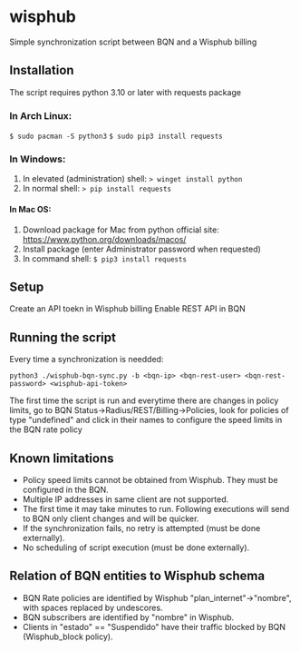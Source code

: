 # wisphub
Simple synchronization script between BQN and a Wisphub billing

## Installation

The script requires python 3.10 or later with requests package

### In Arch Linux:
`$ sudo pacman -S python3`
`$ sudo pip3 install requests`

### In Windows:
1. In elevated (administration) shell:
`> winget install python`
2. In normal shell:
`> pip install requests`

#### In Mac OS:
1. Download package for Mac from python official site:
https://www.python.org/downloads/macos/
2. Install package (enter Administrator password when requested)
3. In command shell:
`$ pip3 install requests`

## Setup

Create an API toekn in Wisphub billing
Enable REST API in BQN

## Running the script

Every time a synchronization is needded:

`python3 ./wisphub-bqn-sync.py -b <bqn-ip> <bqn-rest-user> <bqn-rest-password> <wisphub-api-token>`

The first time the script is run and everytime there are changes in policy limits, go to BQN Status->Radius/REST/Billing->Policies, look for policies of type "undefined" and click in their names to configure the speed limits in the BQN rate policy

## Known limitations

- Policy speed limits cannot be obtained from Wisphub. They must be configured in the BQN.
- Multiple IP addresses in same client are not supported.
- The first time it may take minutes to run. Following executions will send to BQN only client changes and will be quicker.
- If the synchronization fails, no retry is attempted (must be done externally).
- No scheduling of script execution (must be done externally).

## Relation of BQN entities to Wisphub schema

- BQN Rate policies are identified by Wisphub "plan_internet"->"nombre", with spaces replaced by undescores.
- BQN subscribers are identified by "nombre" in Wisphub.
- Clients in "estado" == "Suspendido" have their traffic blocked by BQN (Wisphub_block policy).

